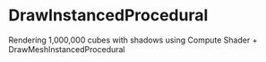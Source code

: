# DrawInstancedProcedural

Rendering 1,000,000 cubes with shadows using Compute Shader + DrawMeshInstancedProcedural
